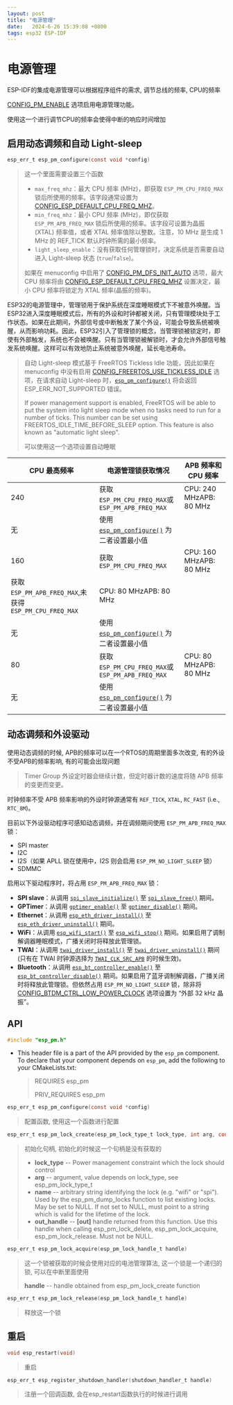 ```yaml
---
layout: post
title: "电源管理" 
date:   2024-6-26 15:39:08 +0800
tags: esp32 ESP-IDF
---
```


# 电源管理

ESP-IDF的集成电源管理可以根据程序组件的需求, 调节总线的频率, CPU的频率

 [CONFIG_PM_ENABLE](https://docs.espressif.com/projects/esp-idf/zh_CN/stable/esp32/api-reference/kconfig.html#config-pm-enable) 选项启用电源管理功能。

使用这一个进行调节CPU的频率会使得中断的响应时间增加

## 启用动态调频和自动 Light-sleep

```c
esp_err_t esp_pm_configure(const void *config)
```

> 这一个里面需要设置三个函数
>
> - `max_freq_mhz`：最大 CPU 频率 (MHz)，即获取 `ESP_PM_CPU_FREQ_MAX` 锁后所使用的频率。该字段通常设置为 [CONFIG_ESP_DEFAULT_CPU_FREQ_MHZ](https://docs.espressif.com/projects/esp-idf/zh_CN/stable/esp32/api-reference/kconfig.html#config-esp-default-cpu-freq-mhz)。
> - `min_freq_mhz`：最小 CPU 频率 (MHz)，即仅获取 `ESP_PM_APB_FREQ_MAX` 锁后所使用的频率。该字段可设置为晶振 (XTAL) 频率值，或者 XTAL 频率值除以整数。注意，10 MHz 是生成 1 MHz 的 REF_TICK 默认时钟所需的最小频率。
> - `light_sleep_enable`：没有获取任何管理锁时，决定系统是否需要自动进入 Light-sleep 状态 (`true`/`false`)。
>
> 如果在 menuconfig 中启用了 [CONFIG_PM_DFS_INIT_AUTO](https://docs.espressif.com/projects/esp-idf/zh_CN/stable/esp32/api-reference/kconfig.html#config-pm-dfs-init-auto) 选项，最大 CPU 频率将由 [CONFIG_ESP_DEFAULT_CPU_FREQ_MHZ](https://docs.espressif.com/projects/esp-idf/zh_CN/stable/esp32/api-reference/kconfig.html#config-esp-default-cpu-freq-mhz) 设置决定，最小 CPU 频率将锁定为 XTAL 频率(晶振的频率)。

ESP32的电源管理中，管理锁用于保护系统在深度睡眠模式下不被意外唤醒。当ESP32进入深度睡眠模式后，所有的外设和时钟都被关闭，只有管理模块处于工作状态。如果在此期间，外部信号或中断触发了某个外设，可能会导致系统被唤醒，从而影响功耗。因此，ESP32引入了管理锁的概念，当管理锁被锁定时，即使有外部触发，系统也不会被唤醒。只有当管理锁被解锁时，才会允许外部信号触发系统唤醒。这样可以有效地防止系统被意外唤醒，延长电池寿命。

> 自动 Light-sleep 模式基于 FreeRTOS Tickless Idle 功能，因此如果在 menuconfig 中没有启用 [CONFIG_FREERTOS_USE_TICKLESS_IDLE](https://docs.espressif.com/projects/esp-idf/zh_CN/stable/esp32/api-reference/kconfig.html#config-freertos-use-tickless-idle) 选项，在请求自动 Light-sleep 时，[`esp_pm_configure()`](https://docs.espressif.com/projects/esp-idf/zh_CN/stable/esp32/api-reference/system/power_management.html#_CPPv416esp_pm_configurePKv) 将会返回 ESP_ERR_NOT_SUPPORTED 错误。
>
> If power management support is enabled, FreeRTOS will be able to put the system into light sleep mode when no tasks need to run for a number of ticks. This number can be set using FREERTOS_IDLE_TIME_BEFORE_SLEEP option. This feature is also known as "automatic light sleep".
>
> 可以使用这一个选项设置自动睡眠

| CPU 最高频率                                            | 电源管理锁获取情况                                           | APB 频率和 CPU 频率     |
| ------------------------------------------------------- | ------------------------------------------------------------ | ----------------------- |
| 240                                                     | 获取 `ESP_PM_CPU_FREQ_MAX`或 `ESP_PM_APB_FREQ_MAX`           | CPU: 240 MHzAPB: 80 MHz |
| 无                                                      | 使用 [`esp_pm_configure()`](https://docs.espressif.com/projects/esp-idf/zh_CN/v5.2.2/esp32/api-reference/system/power_management.html#_CPPv416esp_pm_configurePKv) 为二者设置最小值 |                         |
| 160                                                     | 获取 `ESP_PM_CPU_FREQ_MAX`                                   | CPU: 160 MHzAPB: 80 MHz |
| 获取 `ESP_PM_APB_FREQ_MAX`,未获得 `ESP_PM_CPU_FREQ_MAX` | CPU: 80 MHzAPB: 80 MHz                                       |                         |
| 无                                                      | 使用 [`esp_pm_configure()`](https://docs.espressif.com/projects/esp-idf/zh_CN/v5.2.2/esp32/api-reference/system/power_management.html#_CPPv416esp_pm_configurePKv) 为二者设置最小值 |                         |
| 80                                                      | 获取 `ESP_PM_CPU_FREQ_MAX`或 `ESP_PM_APB_FREQ_MAX`           | CPU: 80 MHzAPB: 80 MHz  |
| 无                                                      | 使用 [`esp_pm_configure()`](https://docs.espressif.com/projects/esp-idf/zh_CN/v5.2.2/esp32/api-reference/system/power_management.html#_CPPv416esp_pm_configurePKv) 为二者设置最小值 |                         |

## 动态调频和外设驱动

使用动态调频的时候, APB的频率可以在一个RTOS的周期里面多次改变, 有的外设不受APB的频率影响, 有的可能会出现问题

> Timer Group 外设定时器会继续计数，但定时器计数的速度将随 APB 频率的变更而变更。

时钟频率不受 APB 频率影响的外设时钟源通常有 `REF_TICK`, `XTAL`, `RC_FAST` (i.e., `RTC_8M`)。

目前以下外设驱动程序可感知动态调频，并在调频期间使用 `ESP_PM_APB_FREQ_MAX` 锁：

- SPI master
- I2C
- I2S（如果 APLL 锁在使用中，I2S 则会启用 `ESP_PM_NO_LIGHT_SLEEP` 锁）
- SDMMC

启用以下驱动程序时，将占用 `ESP_PM_APB_FREQ_MAX` 锁：

- **SPI slave**：从调用 [`spi_slave_initialize()`](https://docs.espressif.com/projects/esp-idf/zh_CN/v5.2.2/esp32/api-reference/peripherals/spi_slave.html#_CPPv420spi_slave_initialize17spi_host_device_tPK16spi_bus_config_tPK28spi_slave_interface_config_t14spi_dma_chan_t) 至 [`spi_slave_free()`](https://docs.espressif.com/projects/esp-idf/zh_CN/v5.2.2/esp32/api-reference/peripherals/spi_slave.html#_CPPv414spi_slave_free17spi_host_device_t) 期间。
- **GPTimer**：从调用 [`gptimer_enable()`](https://docs.espressif.com/projects/esp-idf/zh_CN/v5.2.2/esp32/api-reference/peripherals/gptimer.html#_CPPv414gptimer_enable16gptimer_handle_t) 至 [`gptimer_disable()`](https://docs.espressif.com/projects/esp-idf/zh_CN/v5.2.2/esp32/api-reference/peripherals/gptimer.html#_CPPv415gptimer_disable16gptimer_handle_t) 期间。
- **Ethernet**：从调用 [`esp_eth_driver_install()`](https://docs.espressif.com/projects/esp-idf/zh_CN/v5.2.2/esp32/api-reference/network/esp_eth.html#_CPPv422esp_eth_driver_installPK16esp_eth_config_tP16esp_eth_handle_t) 至 [`esp_eth_driver_uninstall()`](https://docs.espressif.com/projects/esp-idf/zh_CN/v5.2.2/esp32/api-reference/network/esp_eth.html#_CPPv424esp_eth_driver_uninstall16esp_eth_handle_t) 期间。
- **WiFi**：从调用 [`esp_wifi_start()`](https://docs.espressif.com/projects/esp-idf/zh_CN/v5.2.2/esp32/api-reference/network/esp_wifi.html#_CPPv414esp_wifi_startv) 至 [`esp_wifi_stop()`](https://docs.espressif.com/projects/esp-idf/zh_CN/v5.2.2/esp32/api-reference/network/esp_wifi.html#_CPPv413esp_wifi_stopv) 期间。如果启用了调制解调器睡眠模式，广播关闭时将释放此管理锁。
- **TWAI**：从调用 [`twai_driver_install()`](https://docs.espressif.com/projects/esp-idf/zh_CN/v5.2.2/esp32/api-reference/peripherals/twai.html#_CPPv419twai_driver_installPK21twai_general_config_tPK20twai_timing_config_tPK20twai_filter_config_t) 至 [`twai_driver_uninstall()`](https://docs.espressif.com/projects/esp-idf/zh_CN/v5.2.2/esp32/api-reference/peripherals/twai.html#_CPPv421twai_driver_uninstallv) 期间 (只有在 TWAI 时钟源选择为 [`TWAI_CLK_SRC_APB`](https://docs.espressif.com/projects/esp-idf/zh_CN/v5.2.2/esp32/api-reference/peripherals/clk_tree.html#_CPPv4N25soc_periph_twai_clk_src_t16TWAI_CLK_SRC_APBE) 的时候生效)。
- **Bluetooth**：从调用 [`esp_bt_controller_enable()`](https://docs.espressif.com/projects/esp-idf/zh_CN/v5.2.2/esp32/api-reference/bluetooth/controller_vhci.html#_CPPv424esp_bt_controller_enable13esp_bt_mode_t) 至 [`esp_bt_controller_disable()`](https://docs.espressif.com/projects/esp-idf/zh_CN/v5.2.2/esp32/api-reference/bluetooth/controller_vhci.html#_CPPv425esp_bt_controller_disablev) 期间。如果启用了蓝牙调制解调器，广播关闭时将释放此管理锁。但依然占用 `ESP_PM_NO_LIGHT_SLEEP` 锁，除非将 [CONFIG_BTDM_CTRL_LOW_POWER_CLOCK](https://docs.espressif.com/projects/esp-idf/zh_CN/v5.2.2/esp32/api-reference/kconfig.html#config-btdm-ctrl-low-power-clock) 选项设置为 “外部 32 kHz 晶振”。

## API

```c
#include "esp_pm.h"
```

- This header file is a part of the API provided by the `esp_pm` component. To declare that your component depends on `esp_pm`, add the following to your CMakeLists.txt:

  > REQUIRES esp_pm
  >
  > PRIV_REQUIRES esp_pm

```c
esp_err_t esp_pm_configure(const void *config)
```

> 配置函数, 使用这一个函数进行配置

```c
esp_err_t esp_pm_lock_create(esp_pm_lock_type_t lock_type, int arg, const char *name, esp_pm_lock_handle_t *out_handle)
```

> 初始化句柄, 初始化的时候这一个句柄是没有获取的
>
> - **lock_type** -- Power management constraint which the lock should control
> - **arg** -- argument, value depends on lock_type, see esp_pm_lock_type_t
> - **name** -- arbitrary string identifying the lock (e.g. "wifi" or "spi"). Used by the esp_pm_dump_locks function to list existing locks. May be set to NULL. If not set to NULL, must point to a string which is valid for the lifetime of the lock.
> - **out_handle** -- **[out]** handle returned from this function. Use this handle when calling esp_pm_lock_delete, esp_pm_lock_acquire, esp_pm_lock_release. Must not be NULL.

```c
esp_err_t esp_pm_lock_acquire(esp_pm_lock_handle_t handle)
```

> 这一个锁被获取的时候会使用对应的电池管理算法, 这一个锁是一个递归的锁, 可以在中断里面使用
>
> **handle** -- handle obtained from esp_pm_lock_create function

```c
esp_err_t esp_pm_lock_release(esp_pm_lock_handle_t handle)
```

> 释放这一个锁

## 重启

```c
void esp_restart(void)
```

> 重启

```c
esp_err_t esp_register_shutdown_handler(shutdown_handler_t handle)
```

> 注册一个回调函数, 会在esp_restart函数执行的时候进行调用